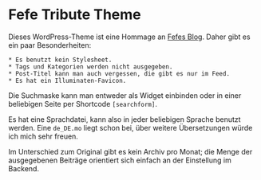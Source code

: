 Fefe Tribute Theme
==================

Dieses WordPress-Theme ist eine Hommage an [Fefes Blog](http://blog.fefe.de).
Daher gibt es ein paar Besonderheiten:

	* Es benutzt kein Stylesheet.
	* Tags und Kategorien werden nicht ausgegeben.
	* Post-Titel kann man auch vergessen, die gibt es nur im Feed.
	* Es hat ein Illuminaten-Favicon.

Die Suchmaske kann man entweder als Widget einbinden oder in einer beliebigen
Seite per Shortcode `[searchform]`.

Es hat eine Sprachdatei, kann also in jeder beliebigen Sprache benutzt werden. 
Eine `de_DE.mo` liegt schon bei, über weitere Übersetzungen würde ich mich sehr 
freuen. 

Im Unterschied zum Original gibt es kein Archiv pro Monat; die Menge der 
ausgegebenen Beiträge orientiert sich einfach an der Einstellung im Backend.